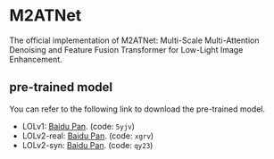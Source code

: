 # M2ATNet
The official implementation of M2ATNet: Multi-Scale Multi-Attention Denoising and Feature Fusion Transformer for Low-Light Image Enhancement.
## pre-trained model

You can refer to the following link to download the pre-trained model.

- LOLv1: [Baidu Pan](https://pan.baidu.com/s/1rZFrF-ePbl_vClMNnv40Qw). (code: `5yjv`)
- LOLv2-real: [Baidu Pan](https://pan.baidu.com/s/1TA_arjB5q94_L_pZfrSNlA). (code: `xgrv`)
- LOLv2-syn: [Baidu Pan](https://pan.baidu.com/s/1dJ3XTn3S5TuzLhoSifjFWQ). (code: `qy23`)
